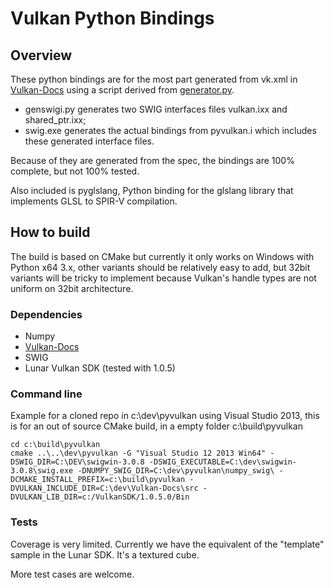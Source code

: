 # Vulkan Python Bindings

## Overview

These python bindings are for the most part generated from vk.xml in [Vulkan-Docs](https://github.com/KhronosGroup/Vulkan-Docs) using a script derived from [generator.py](https://github.com/KhronosGroup/Vulkan-Docs/blob/1.0/src/spec/generator.py). 

* genswigi.py generates two SWIG interfaces files vulkan.ixx and shared_ptr.ixx;
* swig.exe generates the actual bindings from pyvulkan.i which includes these generated interface files.

Because of they are generated from the spec, the bindings are 100% complete, but not 100% tested.

Also included is pyglslang, Python binding for the glslang library that implements GLSL to SPIR-V compilation.

## How to build

The build is based on CMake but currently it only works on Windows with Python x64 3.x, other variants should be relatively easy to add, but 32bit variants will be tricky to implement because Vulkan's handle types are not uniform on 32bit architecture.

### Dependencies

* Numpy
* [Vulkan-Docs](https://github.com/KhronosGroup/Vulkan-Docs)
* SWIG 
* Lunar Vulkan SDK (tested with 1.0.5)

### Command line

Example for a cloned repo in c:\dev\pyvulkan using Visual Studio 2013, this is for an out of source CMake build, in a empty folder c:\build\pyvulkan

```
cd c:\build\pyvulkan
cmake ..\..\dev\pyvulkan -G "Visual Studio 12 2013 Win64" -DSWIG_DIR=C:\DEV\swigwin-3.0.8 -DSWIG_EXECUTABLE=C:\dev\swigwin-3.0.8\swig.exe -DNUMPY_SWIG_DIR=C:\dev\pyvulkan\numpy_swig\ -DCMAKE_INSTALL_PREFIX=c:\build\pyvulkan -DVULKAN_INCLUDE_DIR=C:\dev\Vulkan-Docs\src -DVULKAN_LIB_DIR=c:/VulkanSDK/1.0.5.0/Bin

```

### Tests

Coverage is very limited. Currently we have the equivalent of the "template" sample in the Lunar SDK. It's a textured cube. 

More test cases are welcome.



